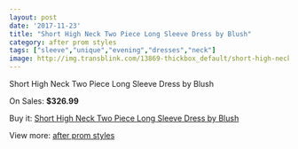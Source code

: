 ```yaml
---
layout: post
date: '2017-11-23'
title: "Short High Neck Two Piece Long Sleeve Dress by Blush"
category: after prom styles
tags: ["sleeve","unique","evening","dresses","neck"]
image: http://img.transblink.com/13869-thickbox_default/short-high-neck-two-piece-long-sleeve-dress-by-blush.jpg
---
```

Short High Neck Two Piece Long Sleeve Dress by Blush

On Sales: **$326.99**
<a href="https://www.transblink.com/en/after-prom-styles/4441-short-high-neck-two-piece-long-sleeve-dress-by-blush.html"><amp-img layout="responsive" width="600" height="600" src="//img.transblink.com/13869-thickbox_default/short-high-neck-two-piece-long-sleeve-dress-by-blush.jpg" alt="Short High Neck Two Piece Long Sleeve Dress by Blush 0" /></a>
<a href="https://www.transblink.com/en/after-prom-styles/4441-short-high-neck-two-piece-long-sleeve-dress-by-blush.html"><amp-img layout="responsive" width="600" height="600" src="//img.transblink.com/13871-thickbox_default/short-high-neck-two-piece-long-sleeve-dress-by-blush.jpg" alt="Short High Neck Two Piece Long Sleeve Dress by Blush 1" /></a>
<a href="https://www.transblink.com/en/after-prom-styles/4441-short-high-neck-two-piece-long-sleeve-dress-by-blush.html"><amp-img layout="responsive" width="600" height="600" src="//img.transblink.com/13870-thickbox_default/short-high-neck-two-piece-long-sleeve-dress-by-blush.jpg" alt="Short High Neck Two Piece Long Sleeve Dress by Blush 2" /></a>

Buy it: [Short High Neck Two Piece Long Sleeve Dress by Blush](https://www.transblink.com/en/after-prom-styles/4441-short-high-neck-two-piece-long-sleeve-dress-by-blush.html "Short High Neck Two Piece Long Sleeve Dress by Blush")

View more: [after prom styles](https://www.transblink.com/en/55-after-prom-styles "after prom styles")